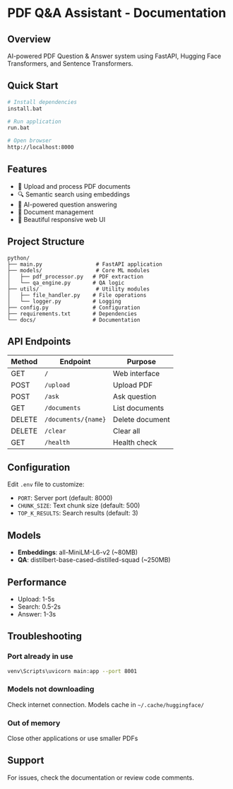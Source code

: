 # PDF Q&A Assistant - Documentation

## Overview
AI-powered PDF Question & Answer system using FastAPI, Hugging Face Transformers, and Sentence Transformers.

## Quick Start
```bash
# Install dependencies
install.bat

# Run application
run.bat

# Open browser
http://localhost:8000
```

## Features
- 📄 Upload and process PDF documents
- 🔍 Semantic search using embeddings
- 🤖 AI-powered question answering
- 💾 Document management
- 🎨 Beautiful responsive web UI

## Project Structure
```
python/
├── main.py                 # FastAPI application
├── models/                 # Core ML modules
│   ├── pdf_processor.py   # PDF extraction
│   └── qa_engine.py       # QA logic
├── utils/                  # Utility modules
│   ├── file_handler.py    # File operations
│   └── logger.py          # Logging
├── config.py              # Configuration
├── requirements.txt       # Dependencies
└── docs/                  # Documentation
```

## API Endpoints

| Method | Endpoint | Purpose |
|--------|----------|---------|
| GET | `/` | Web interface |
| POST | `/upload` | Upload PDF |
| POST | `/ask` | Ask question |
| GET | `/documents` | List documents |
| DELETE | `/documents/{name}` | Delete document |
| DELETE | `/clear` | Clear all |
| GET | `/health` | Health check |

## Configuration
Edit `.env` file to customize:
- `PORT`: Server port (default: 8000)
- `CHUNK_SIZE`: Text chunk size (default: 500)
- `TOP_K_RESULTS`: Search results (default: 3)

## Models
- **Embeddings**: all-MiniLM-L6-v2 (~80MB)
- **QA**: distilbert-base-cased-distilled-squad (~250MB)

## Performance
- Upload: 1-5s
- Search: 0.5-2s
- Answer: 1-3s

## Troubleshooting

### Port already in use
```bash
venv\Scripts\uvicorn main:app --port 8001
```

### Models not downloading
Check internet connection. Models cache in `~/.cache/huggingface/`

### Out of memory
Close other applications or use smaller PDFs

## Support
For issues, check the documentation or review code comments.

